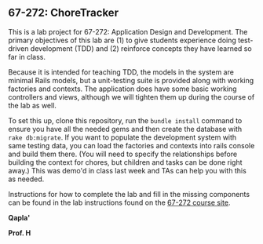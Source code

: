 ## 67-272: ChoreTracker ##

This is a lab project for 67-272: Application Design and Development.  The primary objectives of this lab are (1) to give students experience doing test-driven development (TDD) and (2) reinforce concepts they have learned so far in class.  

Because it is intended for teaching TDD, the models in the system are minimal Rails models, but a unit-testing suite is provided along with working factories and contexts.  The application does have some basic working controllers and views, although we will tighten them up during the course of the lab as well.

To set this up, clone this repository, run the `bundle install` command to ensure you have all the needed gems and then create the database with `rake db:migrate`.  If you want to populate the development system with same testing data, you can load the factories and contexts into rails console and build them there. (You will need to specify the relationships before building the context for chores, but children and tasks can be done right away.) This was demo'd in class last week and TAs can help you with this as needed.

Instructions for how to complete the lab and fill in the missing components can be found in the lab instructions found on the [67-272 course site](http://cmu-is-272.org/labs/7).

**Qapla'**

**Prof. H**